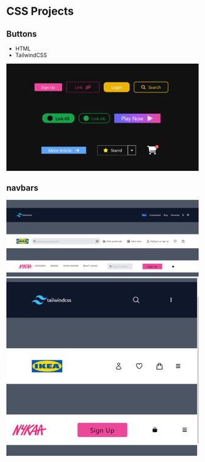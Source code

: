 # CSS Projects

##  Buttons
- HTML
- TailwindCSS

![screenshot](./buttonScreenshot.png)
## navbars
![screenshot1](./Screenshot1.png)
![screenshot2](./Screenshot2.png)
